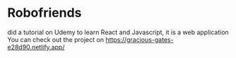 # Robofriends
did a tutorial on Udemy to learn React and Javascript, it is a web application
You can check out the project on 
https://gracious-gates-e28d90.netlify.app/
